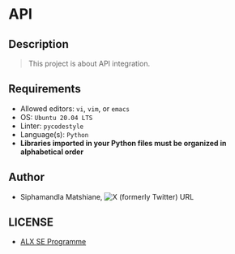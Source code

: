 # API

## Description
> This project is about API integration.

## Requirements
- Allowed editors: `vi`, `vim`, or `emacs`
- OS: `Ubuntu 20.04 LTS`
- Linter: `pycodestyle`
- Language(s): `Python`
- **Libraries imported in your Python files must be organized in alphabetical order**

## Author
- Siphamandla Matshiane, ![X (formerly Twitter) URL](https://img.shields.io/twitter/url?url=https%3A%2F%2Ftwitter.com%2Fsbumatshiane916)

## LICENSE
- [ALX SE Programme](https://www.alxafrica.com/software-engineering/)
